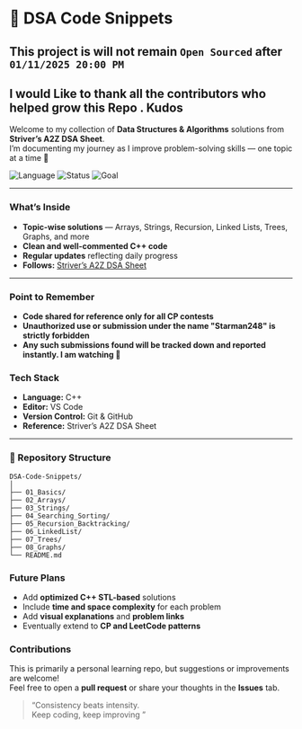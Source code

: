 # 🧩 DSA Code Snippets

## This project is will not remain ``` Open Sourced ``` after ```01/11/2025 20:00 PM```
## I would Like to thank all the contributors who helped grow this Repo . Kudos

Welcome to my collection of **Data Structures & Algorithms** solutions from **Striver’s A2Z DSA Sheet**.  
I’m documenting my journey as I improve problem-solving skills — one topic at a time 🚀  

![Language](https://img.shields.io/badge/Language-C++-blue)
![Status](https://img.shields.io/badge/Updated-Daily-brightgreen)
![Goal](https://img.shields.io/badge/Goal-Master%20DSA-orange)

---

### What’s Inside
-  **Topic-wise solutions** — Arrays, Strings, Recursion, Linked Lists, Trees, Graphs, and more  
-  **Clean and well-commented C++ code**  
-  **Regular updates** reflecting daily progress  
-  **Follows:** [Striver’s A2Z DSA Sheet](https://takeuforward.org/)

---

### Point to Remember 
 - **Code shared for reference only for all CP contests**
 - **Unauthorized use or submission under the name "Starman248" is strictly forbidden**
 - **Any such submissions found will be tracked down and reported instantly. I am watching 👀**

### Tech Stack
- **Language:** C++  
- **Editor:** VS Code  
- **Version Control:** Git & GitHub  
- **Reference:** Striver’s A2Z DSA Sheet  

---

### 📂 Repository Structure
```
DSA-Code-Snippets/
│
├── 01_Basics/
├── 02_Arrays/
├── 03_Strings/
├── 04_Searching_Sorting/
├── 05_Recursion_Backtracking/
├── 06_LinkedList/
├── 07_Trees/
├── 08_Graphs/
└── README.md

```

###  Future Plans
- Add **optimized C++ STL-based** solutions  
- Include **time and space complexity** for each problem  
- Add **visual explanations** and **problem links**  
- Eventually extend to **CP and LeetCode patterns**


###  Contributions
This is primarily a personal learning repo, but suggestions or improvements are welcome!  
Feel free to open a **pull request** or share your thoughts in the **Issues** tab.


> “Consistency beats intensity.  
> Keep coding, keep improving ”
